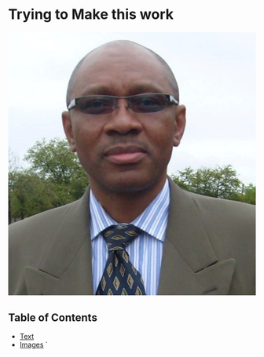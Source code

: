 # Trying to Make this work
![picture](..\images\CE-Profile.jpg)
## Table of Contents
- [Text](./code) 
- [Images](./image)
`
